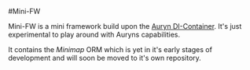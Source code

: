#Mini-FW

Mini-FW is a mini framework build upon the [Auryn DI-Container](https://github.com/rdlowrey/Auryn).
It's just experimental to play around with Auryns capabilities.


It contains the *Minimap* ORM which is yet in it's early stages of development and will soon be moved
to it's own repository.